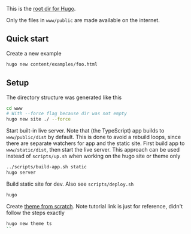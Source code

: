 This is the [root dir for Hugo](https://gohugo.io/getting-started/directory-structure/).

Only the files in `www/public` are made available on the internet.

## Quick start

Create a new example
```bash
hugo new content/examples/foo.html
```


## Setup

The directory structure was generated like this
```bash
cd www
# With --force flag because dir was not empty
hugo new site ./ --force
```

Start built-in live server. Note that (the TypeScript) app builds to `www/public/dist` by default. This is done to avoid a rebuild loops, since there are separate watchers for app and the static site. First build app to `www/static/dist`, then start the live server. This approach can be used instead of `scripts/up.sh` when working on the hugo site or theme only
```bash
../scripts/build-app.sh static
hugo server
```

Build static site for dev. Also see `scripts/deploy.sh`
```bash
hugo
```

Create [theme from scratch](https://retrolog.io/blog/creating-a-hugo-theme-from-scratch/). Note tutorial link is just for reference, didn't follow the steps exactly
```bash
hugo new theme ts
``
